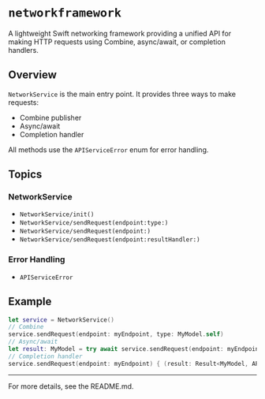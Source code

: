 # ``networkframework``

A lightweight Swift networking framework providing a unified API for making HTTP requests using Combine, async/await, or completion handlers.

## Overview
`NetworkService` is the main entry point. It provides three ways to make requests:
- Combine publisher
- Async/await
- Completion handler

All methods use the `APIServiceError` enum for error handling.

## Topics
### NetworkService
- ``NetworkService/init()``
- ``NetworkService/sendRequest(endpoint:type:)``
- ``NetworkService/sendRequest(endpoint:)``
- ``NetworkService/sendRequest(endpoint:resultHandler:)``

### Error Handling
- ``APIServiceError``

## Example
```swift
let service = NetworkService()
// Combine
service.sendRequest(endpoint: myEndpoint, type: MyModel.self)
// Async/await
let result: MyModel = try await service.sendRequest(endpoint: myEndpoint)
// Completion handler
service.sendRequest(endpoint: myEndpoint) { (result: Result<MyModel, APIServiceError>) in ... }
```

---

For more details, see the README.md.
